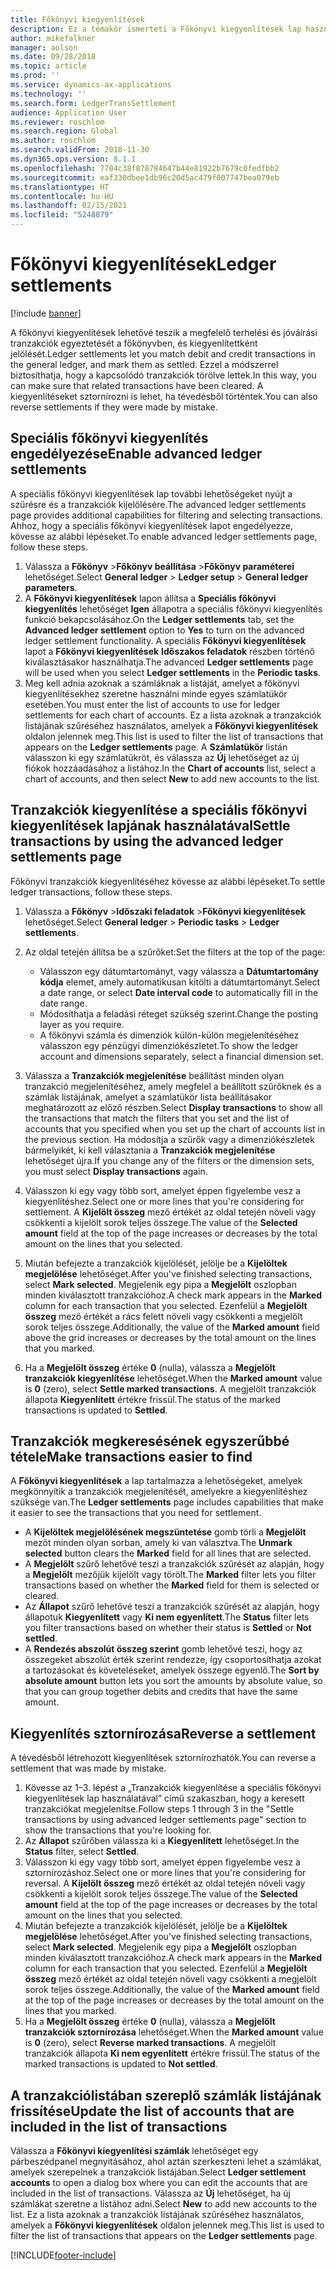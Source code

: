 ```yaml
---
title: Főkönyvi kiegyenlítések
description: Ez a témakör ismerteti a Főkönyvi kiegyenlítések lap használatát a főkönyvi tranzakciók kiegyenlítéséhez és a kiegyenlítések sztornírozásához.
author: mikefalkner
manager: aolson
ms.date: 09/28/2018
ms.topic: article
ms.prod: ''
ms.service: dynamics-ax-applications
ms.technology: ''
ms.search.form: LedgerTransSettlement
audience: Application User
ms.reviewer: roschlom
ms.search.region: Global
ms.author: roschlom
ms.search.validFrom: 2018-11-30
ms.dyn365.ops.version: 8.1.1
ms.openlocfilehash: 7704c38f878784647b44e81922b7679c0fedfbb2
ms.sourcegitcommit: eaf330dbee1db96c20d5ac479f007747bea079eb
ms.translationtype: HT
ms.contentlocale: hu-HU
ms.lasthandoff: 02/15/2021
ms.locfileid: "5248879"
---
```

# <a name="ledger-settlements"></a><span data-ttu-id="5b2cb-103">Főkönyvi kiegyenlítések</span><span class="sxs-lookup"><span data-stu-id="5b2cb-103">Ledger settlements</span></span>

[!include [banner](../includes/banner.md)]

<span data-ttu-id="5b2cb-104">A főkönyvi kiegyenlítések lehetővé teszik a megfelelő terhelési és jóváírási tranzakciók egyeztetését a főkönyvben, és kiegyenlítettként jelölését.</span><span class="sxs-lookup"><span data-stu-id="5b2cb-104">Ledger settlements let you match debit and credit transactions in the general ledger, and mark them as settled.</span></span> <span data-ttu-id="5b2cb-105">Ezzel a módszerrel biztosíthatja, hogy a kapcsolódó tranzakciók törölve lettek.</span><span class="sxs-lookup"><span data-stu-id="5b2cb-105">In this way, you can make sure that related transactions have been cleared.</span></span> <span data-ttu-id="5b2cb-106">A kiegyenlítéseket sztornírozni is lehet, ha tévedésből történtek.</span><span class="sxs-lookup"><span data-stu-id="5b2cb-106">You can also reverse settlements if they were made by mistake.</span></span>

## <a name="enable-advanced-ledger-settlements"></a><span data-ttu-id="5b2cb-107">Speciális főkönyvi kiegyenlítés engedélyezése</span><span class="sxs-lookup"><span data-stu-id="5b2cb-107">Enable advanced ledger settlements</span></span>

<span data-ttu-id="5b2cb-108">A speciális főkönyvi kiegyenlítések lap további lehetőségeket nyújt a szűrésre és a tranzakciók kijelölésére.</span><span class="sxs-lookup"><span data-stu-id="5b2cb-108">The advanced ledger settlements page provides additional capabilities for filtering and selecting transactions.</span></span> <span data-ttu-id="5b2cb-109">Ahhoz, hogy a speciális főkönyvi kiegyenlítések lapot engedélyezze, kövesse az alábbi lépéseket.</span><span class="sxs-lookup"><span data-stu-id="5b2cb-109">To enable advanced ledger settlements page, follow these steps.</span></span>

1. <span data-ttu-id="5b2cb-110">Válassza a **Főkönyv** \>**Főkönyv beállítása** \>**Főkönyv paraméterei** lehetőséget.</span><span class="sxs-lookup"><span data-stu-id="5b2cb-110">Select **General ledger** \> **Ledger setup** \> **General ledger parameters**.</span></span> 
2. <span data-ttu-id="5b2cb-111">A **Főkönyvi kiegyenlítések** lapon állítsa a **Speciális főkönyvi kiegyenlítés** lehetőséget **Igen** állapotra a speciális főkönyvi kiegyenlítés funkció bekapcsolásához.</span><span class="sxs-lookup"><span data-stu-id="5b2cb-111">On the **Ledger settlements** tab, set the **Advanced ledger settlement** option to **Yes** to turn on the advanced ledger settlement functionality.</span></span> <span data-ttu-id="5b2cb-112">A speciális **Főkönyvi kiegyenlítések** lapot a **Főkönyvi kiegyenlítések** **Időszakos feladatok** részben történő kiválasztásakor használhatja.</span><span class="sxs-lookup"><span data-stu-id="5b2cb-112">The advanced **Ledger settlements** page will be used when you select **Ledger settlements** in the **Periodic tasks**.</span></span> 
3. <span data-ttu-id="5b2cb-113">Meg kell adnia azoknak a számláknak a listáját, amelyet a főkönyvi kiegyenlítésekhez szeretne használni minde egyes számlatükör esetében.</span><span class="sxs-lookup"><span data-stu-id="5b2cb-113">You must enter the list of accounts to use for ledger settlements for each chart of accounts.</span></span> <span data-ttu-id="5b2cb-114">Ez a lista azoknak a tranzakciók listájának szűréséhez használatos, amelyek a **Főkönyvi kiegyenlítések** oldalon jelennek meg.</span><span class="sxs-lookup"><span data-stu-id="5b2cb-114">This list is used to filter the list of transactions that appears on the **Ledger settlements** page.</span></span> <span data-ttu-id="5b2cb-115">A **Számlatükör** listán válasszon ki egy számlatükröt, és válassza az **Új** lehetőséget az új fiókok hozzáadásához a listához.</span><span class="sxs-lookup"><span data-stu-id="5b2cb-115">In the **Chart of accounts** list, select a chart of accounts, and then select **New** to add new accounts to the list.</span></span>

## <a name="settle-transactions-by-using-the-advanced-ledger-settlements-page"></a><span data-ttu-id="5b2cb-116">Tranzakciók kiegyenlítése a speciális főkönyvi kiegyenlítések lapjának használatával</span><span class="sxs-lookup"><span data-stu-id="5b2cb-116">Settle transactions by using the advanced ledger settlements page</span></span>

<span data-ttu-id="5b2cb-117">Főkönyvi tranzakciók kiegyenlítéséhez kövesse az alábbi lépéseket.</span><span class="sxs-lookup"><span data-stu-id="5b2cb-117">To settle ledger transactions, follow these steps.</span></span>

1. <span data-ttu-id="5b2cb-118">Válassza a **Főkönyv** \>**Időszaki feladatok** \>**Főkönyvi kiegyenlítések** lehetőséget.</span><span class="sxs-lookup"><span data-stu-id="5b2cb-118">Select **General ledger** \> **Periodic tasks** \> **Ledger settlements**.</span></span>
2. <span data-ttu-id="5b2cb-119">Az oldal tetején állítsa be a szűrőket:</span><span class="sxs-lookup"><span data-stu-id="5b2cb-119">Set the filters at the top of the page:</span></span>

    - <span data-ttu-id="5b2cb-120">Válasszon egy dátumtartományt, vagy válassza a **Dátumtartomány kódja** elemet, amely automatikusan kitölti a dátumtartományt.</span><span class="sxs-lookup"><span data-stu-id="5b2cb-120">Select a date range, or select **Date interval code** to automatically fill in the date range.</span></span>
    - <span data-ttu-id="5b2cb-121">Módosíthatja a feladási réteget szükség szerint.</span><span class="sxs-lookup"><span data-stu-id="5b2cb-121">Change the posting layer as you require.</span></span>
    - <span data-ttu-id="5b2cb-122">A főkönyvi számla és dimenziók külön-külön megjelenítéséhez válasszon egy pénzügyi dimenziókészletet.</span><span class="sxs-lookup"><span data-stu-id="5b2cb-122">To show the ledger account and dimensions separately, select a financial dimension set.</span></span>

3. <span data-ttu-id="5b2cb-123">Válassza a **Tranzakciók megjelenítése** beállítást minden olyan tranzakció megjelenítéséhez, amely megfelel a beállított szűrőknek és a számlák listájának, amelyet a számlatükör lista beállításakor meghatározott az előző részben.</span><span class="sxs-lookup"><span data-stu-id="5b2cb-123">Select **Display transactions** to show all the transactions that match the filters that you set and the list of accounts that you specified when you set up the chart of accounts list in the previous section.</span></span> <span data-ttu-id="5b2cb-124">Ha módosítja a szűrők vagy a dimenziókészletek bármelyikét, ki kell választania a **Tranzakciók megjelenítése** lehetőséget újra.</span><span class="sxs-lookup"><span data-stu-id="5b2cb-124">If you change any of the filters or the dimension sets, you must select **Display transactions** again.</span></span>
4. <span data-ttu-id="5b2cb-125">Válasszon ki egy vagy több sort, amelyet éppen figyelembe vesz a kiegyenlítéshez.</span><span class="sxs-lookup"><span data-stu-id="5b2cb-125">Select one or more lines that you're considering for settlement.</span></span> <span data-ttu-id="5b2cb-126">A **Kijelölt összeg** mező értékét az oldal tetején növeli vagy csökkenti a kijelölt sorok teljes összege.</span><span class="sxs-lookup"><span data-stu-id="5b2cb-126">The value of the **Selected amount** field at the top of the page increases or decreases by the total amount on the lines that you selected.</span></span>
5. <span data-ttu-id="5b2cb-127">Miután befejezte a tranzakciók kijelölését, jelölje be a **Kijelöltek megjelölése** lehetőséget.</span><span class="sxs-lookup"><span data-stu-id="5b2cb-127">After you've finished selecting transactions, select **Mark selected**.</span></span> <span data-ttu-id="5b2cb-128">Megjelenik egy pipa a **Megjelölt** oszlopban minden kiválasztott tranzakcióhoz.</span><span class="sxs-lookup"><span data-stu-id="5b2cb-128">A check mark appears in the **Marked** column for each transaction that you selected.</span></span> <span data-ttu-id="5b2cb-129">Ezenfelül a **Megjelölt összeg** mező értékét a rács felett növeli vagy csökkenti a megjelölt sorok teljes összege.</span><span class="sxs-lookup"><span data-stu-id="5b2cb-129">Additionally, the value of the **Marked amount** field above the grid increases or decreases by the total amount on the lines that you marked.</span></span>
6. <span data-ttu-id="5b2cb-130">Ha a **Megjelölt összeg** értéke **0** (nulla), válassza a **Megjelölt tranzakciók kiegyenlítése** lehetőséget.</span><span class="sxs-lookup"><span data-stu-id="5b2cb-130">When the **Marked amount** value is **0** (zero), select **Settle marked transactions**.</span></span> <span data-ttu-id="5b2cb-131">A megjelölt tranzakciók állapota **Kiegyenlített** értékre frissül.</span><span class="sxs-lookup"><span data-stu-id="5b2cb-131">The status of the marked transactions is updated to **Settled**.</span></span>

## <a name="make-transactions-easier-to-find"></a><span data-ttu-id="5b2cb-132">Tranzakciók megkeresésének egyszerűbbé tétele</span><span class="sxs-lookup"><span data-stu-id="5b2cb-132">Make transactions easier to find</span></span>

<span data-ttu-id="5b2cb-133">A **Főkönyvi kiegyenlítések** a lap tartalmazza a lehetőségeket, amelyek megkönnyítik a tranzakciók megjelenítését, amelyekre a kiegyenlítéshez szüksége van.</span><span class="sxs-lookup"><span data-stu-id="5b2cb-133">The **Ledger settlements** page includes capabilities that make it easier to see the transactions that you need for settlement.</span></span>

- <span data-ttu-id="5b2cb-134">A **Kijelöltek megjelölésének megszüntetése** gomb törli a **Megjelölt** mezőt minden olyan sorban, amely ki van választva.</span><span class="sxs-lookup"><span data-stu-id="5b2cb-134">The **Unmark selected** button clears the **Marked** field for all lines that are selected.</span></span>
- <span data-ttu-id="5b2cb-135">A **Megjelölt** szűrő lehetővé teszi a tranzakciók szűrését az alapján, hogy a **Megjelölt** mezőjük kijelölt vagy törölt.</span><span class="sxs-lookup"><span data-stu-id="5b2cb-135">The **Marked** filter lets you filter transactions based on whether the **Marked** field for them is selected or cleared.</span></span>
- <span data-ttu-id="5b2cb-136">Az **Állapot** szűrő lehetővé teszi a tranzakciók szűrését az alapján, hogy állapotuk **Kiegyenlített** vagy **Ki nem egyenlített**.</span><span class="sxs-lookup"><span data-stu-id="5b2cb-136">The **Status** filter lets you filter transactions based on whether their status is **Settled** or **Not settled**.</span></span>
- <span data-ttu-id="5b2cb-137">A **Rendezés abszolút összeg szerint** gomb lehetővé teszi, hogy az összegeket abszolút érték szerint rendezze, így csoportosíthatja azokat a tartozásokat és követeléseket, amelyek összege egyenlő.</span><span class="sxs-lookup"><span data-stu-id="5b2cb-137">The **Sort by absolute amount** button lets you sort the amounts by absolute value, so that you can group together debits and credits that have the same amount.</span></span>

## <a name="reverse-a-settlement"></a><span data-ttu-id="5b2cb-138">Kiegyenlítés sztornírozása</span><span class="sxs-lookup"><span data-stu-id="5b2cb-138">Reverse a settlement</span></span>

<span data-ttu-id="5b2cb-139">A tévedésből létrehozott kiegyenlítések sztornírozhatók.</span><span class="sxs-lookup"><span data-stu-id="5b2cb-139">You can reverse a settlement that was made by mistake.</span></span>

1. <span data-ttu-id="5b2cb-140">Kövesse az 1–3. lépést a „Tranzakciók kiegyenlítése a speciális főkönyvi kiegyenlítések lap használatával” című szakaszban, hogy a keresett tranzakciókat megjelenítse.</span><span class="sxs-lookup"><span data-stu-id="5b2cb-140">Follow steps 1 through 3 in the "Settle transactions by using advanced ledger settlements page" section to show the transactions that you're looking for.</span></span>
2. <span data-ttu-id="5b2cb-141">Az **Állapot** szűrőben válassza ki a **Kiegyenlített** lehetőséget.</span><span class="sxs-lookup"><span data-stu-id="5b2cb-141">In the **Status** filter, select **Settled**.</span></span>
3. <span data-ttu-id="5b2cb-142">Válasszon ki egy vagy több sort, amelyet éppen figyelembe vesz a sztornírozáshoz.</span><span class="sxs-lookup"><span data-stu-id="5b2cb-142">Select one or more lines that you're considering for reversal.</span></span> <span data-ttu-id="5b2cb-143">A **Kijelölt összeg** mező értékét az oldal tetején növeli vagy csökkenti a kijelölt sorok teljes összege.</span><span class="sxs-lookup"><span data-stu-id="5b2cb-143">The value of the **Selected amount** field at the top of the page increases or decreases by the total amount on the lines that you selected.</span></span>
4. <span data-ttu-id="5b2cb-144">Miután befejezte a tranzakciók kijelölését, jelölje be a **Kijelöltek megjelölése** lehetőséget.</span><span class="sxs-lookup"><span data-stu-id="5b2cb-144">After you've finished selecting transactions, select **Mark selected**.</span></span> <span data-ttu-id="5b2cb-145">Megjelenik egy pipa a **Megjelölt** oszlopban minden kiválasztott tranzakcióhoz.</span><span class="sxs-lookup"><span data-stu-id="5b2cb-145">A check mark appears in the **Marked** column for each transaction that you selected.</span></span> <span data-ttu-id="5b2cb-146">Ezenfelül a **Megjelölt összeg** mező értékét az oldal tetején növeli vagy csökkenti a megjelölt sorok teljes összege.</span><span class="sxs-lookup"><span data-stu-id="5b2cb-146">Additionally, the value of the **Marked amount** field at the top of the page increases or decreases by the total amount on the lines that you marked.</span></span>
5. <span data-ttu-id="5b2cb-147">Ha a **Megjelölt összeg** értéke **0** (nulla), válassza a **Megjelölt tranzakciók sztornírozása** lehetőséget.</span><span class="sxs-lookup"><span data-stu-id="5b2cb-147">When the **Marked amount** value is **0** (zero), select **Reverse marked transactions**.</span></span> <span data-ttu-id="5b2cb-148">A megjelölt tranzakciók állapota **Ki nem egyenlített** értékre frissül.</span><span class="sxs-lookup"><span data-stu-id="5b2cb-148">The status of the marked transactions is updated to **Not settled**.</span></span>

## <a name="update-the-list-of-accounts-that-are-included-in-the-list-of-transactions"></a><span data-ttu-id="5b2cb-149">A tranzakciólistában szereplő számlák listájának frissítése</span><span class="sxs-lookup"><span data-stu-id="5b2cb-149">Update the list of accounts that are included in the list of transactions</span></span>

<span data-ttu-id="5b2cb-150">Válassza a **Főkönyvi kiegyenlítési számlák** lehetőséget egy párbeszédpanel megnyitásához, ahol aztán szerkeszteni lehet a számlákat, amelyek szerepelnek a tranzakciók listájában.</span><span class="sxs-lookup"><span data-stu-id="5b2cb-150">Select **Ledger settlement accounts** to open a dialog box where you can edit the accounts that are included in the list of transactions.</span></span> <span data-ttu-id="5b2cb-151">Válassza az **Új** lehetőséget, ha új számlákat szeretne a listához adni.</span><span class="sxs-lookup"><span data-stu-id="5b2cb-151">Select **New** to add new accounts to the list.</span></span> <span data-ttu-id="5b2cb-152">Ez a lista azoknak a tranzakciók listájának szűréséhez használatos, amelyek a **Főkönyvi kiegyenlítések** oldalon jelennek meg.</span><span class="sxs-lookup"><span data-stu-id="5b2cb-152">This list is used to filter the list of transactions that appears on the **Ledger settlements** page.</span></span>


[!INCLUDE[footer-include](../../includes/footer-banner.md)]